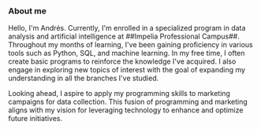 ### About me

Hello, I'm Andrés. Currently, I'm enrolled in a specialized program in data analysis and artificial intelligence at ##Impelia Professional Campus##. Throughout my months of learning, I've been gaining proficiency in various tools such as Python, SQL, and machine learning. In my free time, I often create basic programs to reinforce the knowledge I've acquired. I also engage in exploring new topics of interest with the goal of expanding my understanding in all the branches I've studied.

Looking ahead, I aspire to apply my programming skills to marketing campaigns for data collection. This fusion of programming and marketing aligns with my vision for leveraging technology to enhance and optimize future initiatives.





